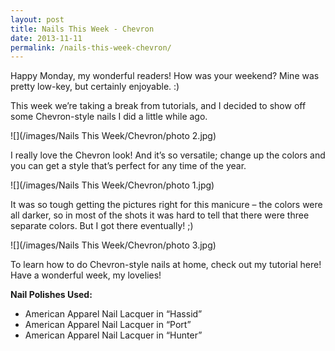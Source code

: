 ```yaml
---
layout: post
title: Nails This Week - Chevron
date: 2013-11-11
permalink: /nails-this-week-chevron/
---
```


Happy Monday, my wonderful readers! How was your weekend? Mine was pretty low-key, but certainly enjoyable. :)

This week we’re taking a break from tutorials, and I decided to show off some Chevron-style nails I did a little while ago.

![](/images/Nails This Week/Chevron/photo 2.jpg)

I really love the Chevron look! And it’s so versatile; change up the colors and you can get a style that’s perfect for any time of the year.

![](/images/Nails This Week/Chevron/photo 1.jpg)

It was so tough getting the pictures right for this manicure – the colors were all darker, so in most of the shots it was hard to tell that there were three separate colors. But I got there eventually! ;)

![](/images/Nails This Week/Chevron/photo 3.jpg)

To learn how to do Chevron-style nails at home, check out my tutorial here! Have a wonderful week, my lovelies!

**Nail Polishes Used:**

- American Apparel Nail Lacquer in “Hassid”
- American Apparel Nail Lacquer in “Port”
- American Apparel Nail Lacquer in “Hunter”